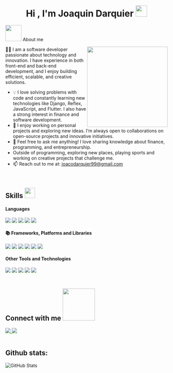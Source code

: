 <h1 align="center">Hi , I'm Joaquin Darquier <img src="https://media.giphy.com/media/hvRJCLFzcasrR4ia7z/giphy.gif" width="35"></h1>
	
<picture><img src = "https://github.com/7oSkaaa/7oSkaaa/blob/main/Images/about_me.gif?raw=true" width = 50px></picture> About me

<picture> <img align="right" src="https://github.com/7oSkaaa/7oSkaaa/blob/main/Images/Right_Side.gif?raw=true" width = 250px></picture>

👨‍💻 I am a software developer passionate about technology and innovation. I have experience in both front-end and back-end development, and I enjoy building efficient, scalable, and creative solutions.
- 💡 I love solving problems with code and constantly learning new technologies like Django, Reflex, JavaScript, and Flutter. I also have a strong interest in finance and software development.
- 🚀 I enjoy working on personal projects and exploring new ideas. I’m always open to collaborations on open-source projects and innovative initiatives.
- 💬 Feel free to ask me anything! I love sharing knowledge about finance, programming, and entrepreneurship.
- Outside of programming, exploring new places, playing sports and working on creative projects that challenge me.
- 📫 Reach out to me at: joacodarquier99@gmail.com
  
<br>

<h2> Skills <img src = "https://media2.giphy.com/media/QssGEmpkyEOhBCb7e1/giphy.gif?cid=ecf05e47a0n3gi1bfqntqmob8g9aid1oyj2wr3ds3mg700bl&rid=giphy.gif" width = 32px> </h2>

<h4> Languages </h4>

<span> 
  <img src="https://img.shields.io/badge/HTML5-E34F26?style=for-the-badge&logo=html5&logoColor=white">
  <img src="https://img.shields.io/badge/CSS3-1572B6?style=for-the-badge&logo=css3&logoColor=white">
  <img src="https://img.shields.io/badge/JavaScript-F7DF1E?style=for-the-badge&logo=javascript&logoColor=black">
  <img src="https://img.shields.io/badge/Java-ED8B00?style=for-the-badge&logo=java&logoColor=white">
  <img src="https://img.shields.io/badge/python-3670A0?style=for-the-badge&logo=python&logoColor=ffdd54">
</span>

<h4> 📚 Frameworks, Platforms and Libraries </h4>

<span>
  <img src="https://img.shields.io/badge/django-%23092E20.svg?style=for-the-badge&logo=django&logoColor=white">
  <img src="https://img.shields.io/badge/flask-%23000.svg?style=for-the-badge&logo=flask&logoColor=white">
  <img src="https://img.shields.io/badge/react-%2320232a.svg?style=for-the-badge&logo=react&logoColor=%2361DAFB">
  <img src="https://img.shields.io/badge/react_native-%2320232a.svg?style=for-the-badge&logo=react&logoColor=%2361DAFB">
  <img src="https://img.shields.io/badge/tailwindcss-%2338B2AC.svg?style=for-the-badge&logo=tailwind-css&logoColor=white">
  <img src="https://img.shields.io/badge/bootstrap-%238511FA.svg?style=for-the-badge&logo=bootstrap&logoColor=white">
</span>

<h4> Other Tools and Technologies </h4>

<span>
  <img src="https://img.shields.io/badge/Git-F05032?style=for-the-badge&logo=git&logoColor=white">
  <img src="https://img.shields.io/badge/Notion-%23000000.svg?style=for-the-badge&logo=notion&logoColor=white">
  <img src="https://img.shields.io/badge/MySQL-00000F?style=for-the-badge&logo=mysql&logoColor=white">
  <img src="https://img.shields.io/badge/netlify-%23000000.svg?style=for-the-badge&logo=netlify&logoColor=#00C7B7">
  <img src="https://img.shields.io/badge/Trello-%23026AA7.svg?style=for-the-badge&logo=Trello&logoColor=white">
</span>

<br>
<br>

<h2> Connect with me <img src='https://raw.githubusercontent.com/ShahriarShafin/ShahriarShafin/main/Assets/handshake.gif' width="100px"> </h2>

<a href= "https://www.instagram.com/joaco.darquier/">
    <img src="https://img.shields.io/badge/Instagram-%23E4405F.svg?style=for-the-badge&logo=Instagram&logoColor=white">
</a>
<a href= "https://www.linkedin.com/in/joacodarquier/">
    <img src="https://img.shields.io/badge/linkedin-%230077B5.svg?style=for-the-badge&logo=linkedin&logoColor=white">
</a>

<br>
<br>

<h2>Github stats:</h2> 

![GitHub Stats](https://github-readme-stats.vercel.app/api?username=JoacoDarquier&show_icons=true&theme=dark)

